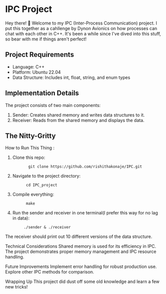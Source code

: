 # IPC Project

Hey there! 👋 Welcome to my IPC (Inter-Process Communication) project. I put this together as a cahllenge by Dynon Avionics on how processes can chat with each other in C++. 
It's been a while since I've dived into this stuff, so bear with me if things aren't perfect!

## Project Requirements

- Language: C++
- Platform: Ubuntu 22.04
- Data Structure: Includes int, float, string, and enum types

## Implementation Details

The project consists of two main components:

1. Sender: Creates shared memory and writes data structures to it.
2. Receiver: Reads from the shared memory and displays the data.

## The Nitty-Gritty

How to Run This Thing : 
1. Clone this repo: 

              git clone https://github.com/rishithakonaje/IPC.git

2. Navigate to the project directory:

             cd IPC_project

3. Compile everything:

             make

4. Run the sender and receiver in one terminal(I prefer this way for no lag in data):

            ./sender & ./receiver

The receiver should print out 10 different versions of the data structure.

Technical Considerations
Shared memory is used for its efficiency in IPC.
The project demonstrates proper memory management and IPC resource handling.

Future Improvements
Implement error handling for robust production use.
Explore other IPC methods for comparison.

Wrapping Up
This project did dust off some old knowledge and learn a few new tricks!
